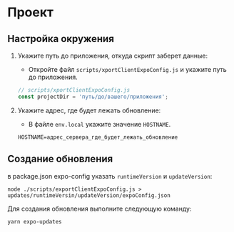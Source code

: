 # Проект

## Настройка окружения

1. Укажите путь до приложения, откуда скрипт заберет данные:
    - Откройте файл `scripts/xportClientExpoConfig.js` и укажите путь до приложения.
    ```javascript
    // scripts/xportClientExpoConfig.js
    const projectDir = 'путь/до/вашего/приложения';
    ```

2. Укажите адрес, где будет лежать обновление:
    - В файле `env.local` укажите значение `HOSTNAME`.
    ```dotenv
    HOSTNAME=адрес_сервера_где_будет_лежать_обновление
    ```

## Создание обновления

в package.json expo-config указать `runtimeVersion` и `updateVersion`:

`node ./scripts/exportClientExpoConfig.js > updates/runtimeVersin/updateVersion/expoConfig.json`

Для создания обновления выполните следующую команду:
```bash
yarn expo-updates
